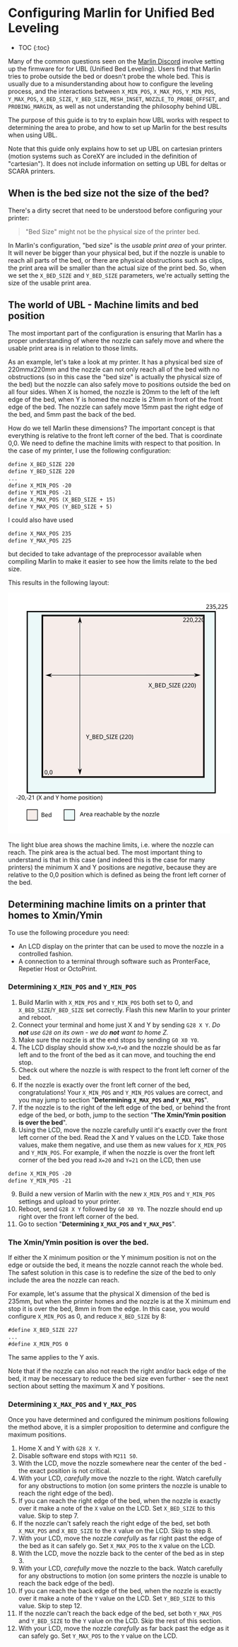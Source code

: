 # Configuring Marlin for Unified Bed Leveling

* TOC
{:toc}

Many of the common questions seen on the
[Marlin Discord](https://discord.gg/n5NJ59y) involve setting up the
firmware for for UBL (Unified Bed Leveling). Users find that Marlin
tries to probe outside the bed or doesn't probe the whole bed. This
is usually due to a misunderstanding about how to configure the
leveling process, and the interactions between `X_MIN_POS`, `X_MAX_POS`,
`Y_MIN_POS`, `Y_MAX_POS`, `X_BED_SIZE`, `Y_BED_SIZE`, `MESH_INSET`,
`NOZZLE_TO_PROBE_OFFSET`, and `PROBING_MARGIN`, as well as not
understanding the philosophy behind UBL.

The purpose of this guide is to try to explain how UBL works with
respect to determining the area to probe, and how to set up Marlin for
the best results when using UBL.

Note that this guide only explains how to set up UBL on cartesian
printers (motion systems such as CoreXY are included in the definition of
"cartesian"). It does not include information on setting up UBL for deltas
or SCARA printers.

## When is the bed size not the size of the bed?

There's a dirty secret that need to be understood before configuring your
printer:

> "Bed Size" might not be the physical size of the printer bed.

In Marlin's configuration, "bed size" is the _usable print area_ of your printer. It will never be bigger than your physical bed, but if the nozzle is unable to reach all parts of the bed, or there are physical obstructions such as clips, the print area will be smaller than the actual size of the print bed. So, when we set the `X_BED_SIZE` and `Y_BED_SIZE` parameters, we're actually setting the size of the usable print area.

## The world of UBL - Machine limits and bed position

The most important part of the configuration is ensuring that Marlin has
a proper understanding of where the nozzle can safely move and where the
usable print area is in relation to those limits.

As an example, let's take a look at my printer. It has a physical bed size
of 220mmx220mm and the nozzle can not only reach all of the bed with no
obstructions (so in this case the "bed size" is actually the physical
size of the bed) but the nozzle can also safely move to positions outside
the bed on all four sides. When X is homed, the nozzle is 20mm to the left
of the left edge of the bed, when Y is homed the nozzle is 21mm in front of
the front edge of the bed. The nozzle can safely move 15mm past the
right edge of the bed, and 5mm past the back of the bed.

How do we tell Marlin these dimensions? The important concept is that
everything is relative to the front left corner of the bed. That is
coordinate 0,0. We need to define the machine limits with respect to that
position. In the case of my printer, I use the following configuration:

```
define X_BED_SIZE 220
define Y_BED_SIZE 220
...
define X_MIN_POS -20
define Y_MIN_POS -21
define X_MAX_POS (X_BED_SIZE + 15)
define Y_MAX_POS (Y_BED_SIZE + 5)
```
I could also have used
```
define X_MAX_POS 235
define Y_MAX_POS 225
```
but decided to take advantage of the preprocessor available when
compiling Marlin to make it easier to see how the limits relate to the
bed size.

This results in the following layout:

![Machine Limits Example](assets/images/MachineLimits1.svg)

The light blue area shows the machine limits, i.e. where the nozzle
can reach. The pink area is the actual bed. The most important
thing to understand is that in this case (and indeed this is the case
for many printers) the minimum X and Y positions are _negative_,
because they are relative to the 0,0 position which is defined as
being the front left corner of the bed.

## Determining machine limits on a printer that homes to Xmin/Ymin

To use the following procedure you need:

- An LCD display on the printer that can be used to move the nozzle in a
controlled fashion.
- A connection to a terminal through software such as PronterFace,
Repetier Host or OctoPrint.

### Determining `X_MIN_POS` and `Y_MIN_POS`

1. Build Marlin with `X_MIN_POS` and `Y_MIN_POS` both set to 0, and
`X_BED_SIZE`/`Y_BED_SIZE` set correctly. Flash this new Marlin to your
printer and reboot.
2. Connect your terminal and home just X and Y by sending `G28 X Y`. _Do **not** use `G28` on its own - we do **not** want to home Z._
3. Make sure the nozzle is at the end stops by sending `G0 X0 Y0`.
4. The LCD display should show `X=0`,`Y=0` and the nozzle should be as far left and to the front of the bed as it can move, and touching the end stop.
5. Check out where the nozzle is with respect to the front left corner of
the bed. 
6. If the nozzle is exactly over the front left corner of the bed,
congratulations! Your `X_MIN_POS` and `Y_MIN_POS` values are correct, and
you may jump to section "**Determining `X_MAX_POS` and `Y_MAX_POS`**".
7. If the nozzle is to the right of the left edge of the bed, or behind
the front edge of the bed, or both, jump to the section "**The Xmin/Ymin
position is over the bed**".
8. Using the LCD, move the nozzle carefully until it's exactly over the
front left corner of the bed. Read the X and Y values on the LCD. Take those
values, make them negative, and use them as new values for `X_MIN_POS` and
`Y_MIN_POS`. For example, if when the nozzle is over the front left corner of
the bed you read `X=20` and `Y=21` on the LCD, then use
```
define X_MIN_POS -20
define Y_MIN_POS -21
```
9. Build a new version of Marlin with the new `X_MIN_POS` and `Y_MIN_POS`
settings and upload to your printer.
10. Reboot, send `G28 X Y` followed by `G0 X0 Y0`. The nozzle should end up
right over the front left corner of the bed.
11. Go to section "**Determining `X_MAX_POS` and `Y_MAX_POS`**".

### The Xmin/Ymin position is over the bed.

If either the X minimum position or the Y minimum position is not on the edge
or outside the bed, it means the nozzle cannot reach the whole bed. The
safest solution in this case is to redefine the size of the bed to only
include the area the nozzle can reach.

For example, let's assume that the physical X dimension of the bed is 235mm,
but when the printer homes and the nozzle is at the X minimum end stop it is
over the bed, 8mm in from the edge. In this case, you would configure
`X_MIN_POS` as 0, and reduce `X_BED_SIZE` by 8:
```
#define X_BED_SIZE 227
...
#define X_MIN_POS 0
```

The same applies to the Y axis.

Note that if the nozzle can also not reach the right and/or back edge of the bed,
it may be necessary to reduce the bed size even further - see the next section
about setting the maximum X and Y positions.

### Determining `X_MAX_POS` and `Y_MAX_POS`

Once you have determined and configured the minimum positions following the method
above, it is a simpler proposition to determine and configure the maximum positions.

1. Home X and Y with `G28 X Y`.
2. Disable software end stops with `M211 S0`.
3. With the LCD, move the nozzle somewhere near the center of the bed - the exact position is not critical.
4. With your LCD, _carefully_ move the nozzle to the right. Watch carefully for any obstructions
to motion (on some printers the nozzle is unable to reach the right edge of the bed).
5. If you can reach the right edge of the bed, when the nozzle is exactly over it make a note of the `X` value on the LCD.
Set `X_BED_SIZE` to this value. Skip to step 7.
6. If the nozzle can't safely reach the right edge of the bed, set both `X_MAX_POS` and `X_BED_SIZE` to the `X` value on
the LCD. Skip to step 8.
7. With your LCD, move the nozzle _carefully_ as far right past the edge of the bed as it can safely go. Set `X_MAX_POS` to the `X` value on the LCD.
8. With the LCD, move the nozzle back to the center of the bed as in step 3.
9. With your LCD, _carefully_ move the nozzle to the back. Watch carefully for any obstructions to motion (on some printers the nozzle is unable to reach the back edge of the bed).
10. If you can reach the back edge of the bed, when the nozzle is exactly over it make a note of the `Y` value on the LCD.
Set `Y_BED_SIZE` to this value. Skip to step 12.
11. If the nozzle can't reach the back edge of the bed, set both `Y_MAX_POS` and `Y_BED_SIZE` to the `Y` value on
the LCD. Skip the rest of this section.
12. With your LCD, move the nozzle _carefully_ as far back past the edge as it can safely go. Set `Y_MAX_POS` to the `Y` value on the LCD.

